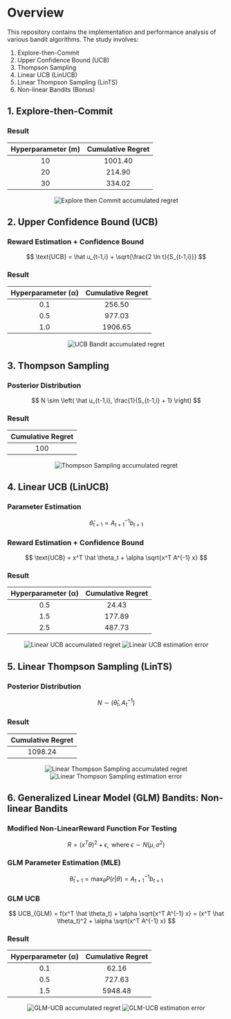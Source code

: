 # Overview
This repository contains the implementation and performance analysis of various bandit algorithms. The study involves:

1. Explore-then-Commit
2. Upper Confidence Bound (UCB)
3. Thompson Sampling
4. Linear UCB (LinUCB)
5. Linear Thompson Sampling (LinTS)
6. Non-linear Bandits (Bonus)

## 1. Explore-then-Commit
### Result
<div align="center">
  
| Hyperparameter (m) | Cumulative Regret |
|:------------------:|:-----------------:|
|         10         |      1001.40      |
|         20         |       214.90      |
|         30         |       334.02      |

![Explore then Commit accumulated regret](https://github.com/neurokimchi/comparison-bandits/blob/master/figures/fig1.png)

</div>

## 2. Upper Confidence Bound (UCB)
### Reward Estimation + Confidence Bound
$$
\text{UCB} = \hat u_{t-1,i} + \sqrt{\frac{2 \ln t}{S_{t-1,i}}}
$$

### Result
<div align="center">
  
| Hyperparameter (α) | Cumulative Regret |
|:------------------:|:-----------------:|
| 0.1                | 256.50            |
| 0.5                | 977.03            |
| 1.0                | 1906.65           |

![UCB Bandit accumulated regret](https://github.com/neurokimchi/comparison-bandits/blob/master/figures/fig2.png)

</div>

## 3. Thompson Sampling
### Posterior Distribution

$$
N \sim \left( \hat u_{t-1,i}, \frac{1}{S_{t-1,i} + 1} \right)
$$

### Result

<div align="center">

| Cumulative Regret |
|:------------------:|
|  100              |

![Thompson Sampling accumulated regret](https://github.com/neurokimchi/comparison-bandits/blob/master/figures/fig3.png)

</div>

## 4. Linear UCB (LinUCB)
### Parameter Estimation

$$
\hat \theta_{t+1} = A^{-1}_ {t+1} b_{t+1}
$$

### Reward Estimation + Confidence Bound

$$
\text{UCB} = x^T \hat \theta_t + \alpha \sqrt{x^T A^{-1} x}
$$

### Result

<div align="center">

| Hyperparameter (α) | Cumulative Regret |
|:------------------:|:-----------------:|
| 0.5                | 24.43             |
| 1.5                | 177.89            |
| 2.5                | 487.73            |

![Linear UCB accumulated regret](https://github.com/neurokimchi/comparison-bandits/blob/master/figures/fig4.png)
![Linear UCB estimation error](https://github.com/neurokimchi/comparison-bandits/blob/master/figures/fig5.png)

</div>

## 5. Linear Thompson Sampling (LinTS)
### Posterior Distribution
$$
N \sim (\hat{\theta}_t, A^{-1}_t)
$$

### Result

<div align="center">

| Cumulative Regret |
|:------------------:|
| 1098.24            |

![Linear Thompson Sampling accumulated regret](https://github.com/neurokimchi/comparison-bandits/blob/master/figures/fig6.png)
![Linear Thompson Sampling estimation error](https://github.com/neurokimchi/comparison-bandits/blob/master/figures/fig7.png)

</div>

## 6. Generalized Linear Model (GLM) Bandits: Non-linear Bandits
### Modified Non-LinearReward Function For Testing

$$
R = (x^T \theta)^2 + \epsilon, \text{ where } \epsilon \sim N(\mu, \sigma^2)
$$

### GLM Parameter Estimation (MLE)

$$
\hat \theta_{t+1} = \max_{\theta} P(r|\theta) = A^{-1}_ {t+1} b_{t+1}
$$

### GLM UCB

$$
UCB_{GLM} = f(x^T \hat \theta_t) + \alpha \sqrt{x^T A^{-1} x} = (x^T \hat \theta_t)^2 + \alpha \sqrt{x^T A^{-1} x}
$$

### Result

<div align="center">

| Hyperparameter (α) | Cumulative Regret |
|:------------------:|:-----------------:|
| 0.1                | 62.16             |
| 0.5                | 727.63            |
| 1.5                | 5948.48           |

![GLM-UCB accumulated regret](https://github.com/neurokimchi/comparison-bandits/blob/master/figures/fig8.png)
![GLM-UCB estimation error](https://github.com/neurokimchi/comparison-bandits/blob/master/figures/fig9.png)

</div>

